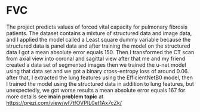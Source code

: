 # FVC
The project predicts values of forced vital capacity for pulmonary fibrosis patients. The dataset contains a mixture of structured data and image data, and I applied the model called a Least square dummy variable because the structured data is panel data and after training the model on the structured data I got a mean absolute error equals 150. Then I transformed the CT scan from axial view into coronal and sagittal view after that me and my friend created a data set of segmented images then we trained the u-net model using that data set and we got a binary cross-entropy loss of around 0.06.
after that, I extracted the lung features using the EfficientNetB0 model, then I trained the model using the structured data in addition to lung features, but unexpectedly, we got worse results a mean absolute error equals 167
for more details see **main problem topic** at https://prezi.com/view/wf7tfOVPIL0et1Ax7cZk/
